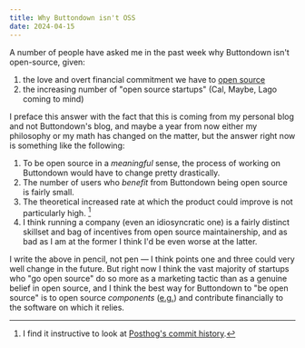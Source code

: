 ```yaml
---
title: Why Buttondown isn't OSS
date: 2024-04-15
---
```


A number of people have asked me in the past week why Buttondown isn't open-source, given:

1. the love and overt financial commitment we have to [open source](https://twitter.com/jmduke/status/1777688621744521441)
2. the increasing number of "open source startups" (Cal, Maybe, Lago coming to mind)

I preface this answer with the fact that this is coming from my personal blog and not Buttondown's blog, and maybe a year from now either my philosophy or my math has changed on the matter, but the answer right now is something like the following:

1. To be open source in a _meaningful_ sense, the process of working on Buttondown would have to change pretty drastically.
2. The number of users who _benefit_ from Buttondown being open source is fairly small.
3. The theoretical increased rate at which the product could improve is not particularly high. [^1]
4. I think running a company (even an idiosyncratic one) is a fairly distinct skillset and bag of incentives from open source maintainership, and as bad as I am at the former I think I'd be even worse at the latter.

I write the above in pencil, not pen — I think points one and three could very well change in the future. But right now I think the vast majority of startups who "go open source" do so more as a marketing tactic than as a genuine belief in open source, and I think the best way for Buttondown to "be open source" is to open source _components_ ([e.g.](https://github.com/buttondown-email/django-typescript-routes)) and contribute financially to the software on which it relies.

[^1]: I find it instructive to look at [Posthog's commit history](https://github.com/PostHog/posthog/commits/master/).
